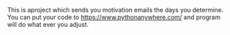 This is aproject which sends you motivation emails the days you determine. You can put your code to https://www.pythonanywhere.com/
and program will do what ever you adjust. 
